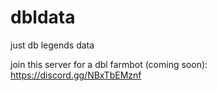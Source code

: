 # dbldata
just db legends data

join this server for a dbl farmbot (coming soon): 
https://discord.gg/NBxTbEMznf
